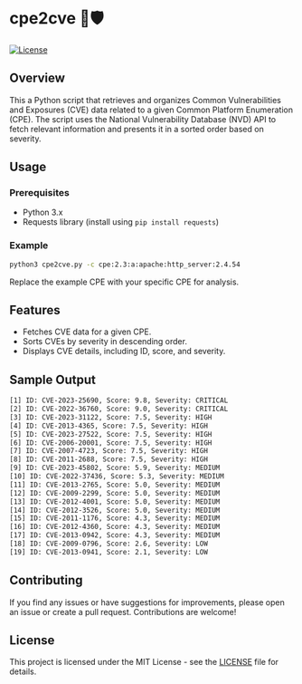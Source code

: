 # cpe2cve 🔄🛡️

[![License](https://img.shields.io/badge/license-MIT-blue.svg)](LICENSE)

## Overview

This a Python script that retrieves and organizes Common Vulnerabilities and Exposures (CVE) data related to a given Common Platform Enumeration (CPE). The script uses the National Vulnerability Database (NVD) API to fetch relevant information and presents it in a sorted order based on severity.

## Usage

### Prerequisites

- Python 3.x
- Requests library (install using `pip install requests`)

### Example

```bash
python3 cpe2cve.py -c cpe:2.3:a:apache:http_server:2.4.54
```

Replace the example CPE with your specific CPE for analysis.

## Features

- Fetches CVE data for a given CPE.
- Sorts CVEs by severity in descending order.
- Displays CVE details, including ID, score, and severity.

## Sample Output

```bash
[1] ID: CVE-2023-25690, Score: 9.8, Severity: CRITICAL
[2] ID: CVE-2022-36760, Score: 9.0, Severity: CRITICAL
[3] ID: CVE-2023-31122, Score: 7.5, Severity: HIGH
[4] ID: CVE-2013-4365, Score: 7.5, Severity: HIGH
[5] ID: CVE-2023-27522, Score: 7.5, Severity: HIGH
[6] ID: CVE-2006-20001, Score: 7.5, Severity: HIGH
[7] ID: CVE-2007-4723, Score: 7.5, Severity: HIGH
[8] ID: CVE-2011-2688, Score: 7.5, Severity: HIGH
[9] ID: CVE-2023-45802, Score: 5.9, Severity: MEDIUM
[10] ID: CVE-2022-37436, Score: 5.3, Severity: MEDIUM
[11] ID: CVE-2013-2765, Score: 5.0, Severity: MEDIUM
[12] ID: CVE-2009-2299, Score: 5.0, Severity: MEDIUM
[13] ID: CVE-2012-4001, Score: 5.0, Severity: MEDIUM
[14] ID: CVE-2012-3526, Score: 5.0, Severity: MEDIUM
[15] ID: CVE-2011-1176, Score: 4.3, Severity: MEDIUM
[16] ID: CVE-2012-4360, Score: 4.3, Severity: MEDIUM
[17] ID: CVE-2013-0942, Score: 4.3, Severity: MEDIUM
[18] ID: CVE-2009-0796, Score: 2.6, Severity: LOW
[19] ID: CVE-2013-0941, Score: 2.1, Severity: LOW
```

## Contributing

If you find any issues or have suggestions for improvements, please open an issue or create a pull request. Contributions are welcome!

## License

This project is licensed under the MIT License - see the [LICENSE](LICENSE) file for details.